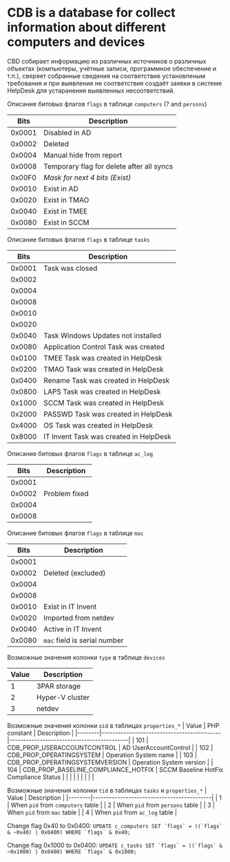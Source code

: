 # CDB is a database for collect information about different computers and devices

CBD собирает информацию из различных источников о различных объектах (компьютеры, учётные записи,
программное обеспечение и т.п.), сверяет собранные сведения на соответствие установленым требования
и при выявления не соответствия создаёт заявки в системе HelpDesk для устаранения выявленных
несоответствий.

Описание битовых флагов `flags` в таблице `computers` (? and `persons`)

| Bits   | Description                               |
|--------|-------------------------------------------|
| 0x0001 | Disabled in AD                            |
| 0x0002 | Deleted                                   |
| 0x0004 | Manual hide from report                   |
| 0x0008 | Temporary flag for delete after all syncs |
| 0x00F0 | *Mask for next 4 bits (Exist)*            |
| 0x0010 | Exist in AD                               |
| 0x0020 | Exist in TMAO                             |
| 0x0040 | Exist in TMEE                             |
| 0x0080 | Exist in SCCM                             |

Описание битовых флагов `flags` в таблице `tasks`

| Bits   | Description                               |
|--------|-------------------------------------------|
| 0x0001 | Task was closed                           |
| 0x0002 |                                           |
| 0x0004 |                                           |
| 0x0008 |                                           |
| 0x0010 |                                           |
| 0x0020 |                                           |
| 0x0040 | Task Windows Updates not installed        |
| 0x0080 | Application Control Task was created      |
| 0x0100 | TMEE Task was created in HelpDesk         |
| 0x0200 | TMAO Task was created in HelpDesk         |
| 0x0400 | Rename Task was created in HelpDesk       |
| 0x0800 | LAPS Task was created in HelpDesk         |
| 0x1000 | SCCM Task was created in HelpDesk         |
| 0x2000 | PASSWD Task was created in HelpDesk       |
| 0x4000 | OS Task was created in HelpDesk           |
| 0x8000 | IT Invent Task was created in HelpDesk    |

Описание битовых флагов `flags` в таблице `ac_log`

| Bits   | Description                               |
|--------|-------------------------------------------|
| 0x0001 |                                           |
| 0x0002 | Problem fixed                             |
| 0x0004 |                                           |
| 0x0008 |                                           |

Описание битовых флагов `flags` в таблице `mac`

| Bits   | Description                               |
|--------|-------------------------------------------|
| 0x0001 |                                           |
| 0x0002 | Deleted (excluded)                        |
| 0x0004 |                                           |
| 0x0008 |                                           |
| 0x0010 | Exist in IT Invent                        |
| 0x0020 | Imported from netdev                      |
| 0x0040 | Active in IT Invent                       |
| 0x0080 | `mac` field is serial number              |

Возможные значения колонки `type` в таблице `devices`

| Value  | Description                               |
|--------|-------------------------------------------|
| 1      | 3PAR storage                              |
| 2      | Hyper-V cluster                           |
| 3      | netdev                                    |


Возможные значения колонки `oid` в таблицах `properties_*`
| Value  | PHP constant                              | Description                               |
|--------|-------------------------------------------|-------------------------------------------|
| 101    | CDB_PROP_USERACCOUNTCONTROL               | AD UserAccountControl                     |
| 102    | CDB_PROP_OPERATINGSYSTEM                  | Operation System name                     |
| 103    | CDB_PROP_OPERATINGSYSTEMVERSION           | Operation System version                  |
| 104    | CDB_PROP_BASELINE_COMPLIANCE_HOTFIX       | SCCM Baseline HotFix Compliance Status    |
|        |                                           |                                           |
|        |                                           |                                           |

Возможные значения колонки `tid` в таблицах `tasks` и `properties_*`
| Value  | Description                               |
|--------|-------------------------------------------|
| 1      | When `pid` from `computers` table         |
| 2      | When `pid` from `persons` table           |
| 3      | When `pid` from `mac` table               |
| 4      | When `pid` from `ac_log` table            |


Change flag 0x40 to 0x0400:
  ``UPDATE c_computers SET `flags` = ((`flags` & ~0x40) | 0x0400) WHERE `flags` & 0x40;``

Change flag 0x1000 to 0x0400:
  ``UPDATE c_tasks SET `flags` = ((`flags` & ~0x1000) | 0x0400) WHERE `flags` & 0x1000;``
